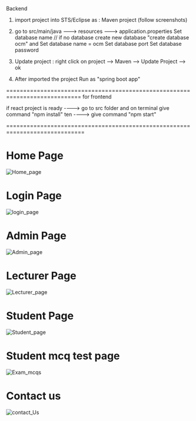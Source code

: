 Backend

1) import project into STS/Eclipse  as : Maven project (follow screenshots)

2) go to src/main/java ---> resources ---> application.properties
  Set database name      // if no database create new database  "create database ocm"     and Set database name = ocm
  Set database port
  Set database password
 
3) Update project :  right click on project  --> Maven --> Update Project --> ok

4) After imported the project Run as "spring boot app"

============================================================================
for frontend

if react project is ready   ----> go to src folder and on terminal  give command "npm install"
ten ----> give command "npm start"

=============================================================================


# Home Page
![Home_page](https://user-images.githubusercontent.com/101565868/194736207-dae53a52-e26f-46e4-83e9-3c6f39b01e11.png)

# Login Page
![login_page](https://user-images.githubusercontent.com/101565868/194736281-b4185c5b-b8bc-4620-ad0e-99bab297b770.png)

# Admin Page
![Admin_page](https://user-images.githubusercontent.com/101565868/194736244-ad479c36-1606-4e69-ba80-9fcc55885270.png)

# Lecturer Page
![Lecturer_page](https://user-images.githubusercontent.com/101565868/194736262-da53de9c-08b6-4520-8b87-946dde3d9ed6.png)

# Student Page
![Student_page](https://user-images.githubusercontent.com/101565868/194736277-2208ccb5-ed79-45e6-981b-1187bf7fd82b.png)

# Student mcq test page
![Exam_mcqs](https://user-images.githubusercontent.com/101565868/194736297-9b3b33df-ee86-4cb8-a096-44fab986991d.png)

# Contact us
![contact_Us](https://user-images.githubusercontent.com/101565868/194736301-e46079b5-0388-4971-99da-1e05c9b8490f.png)
